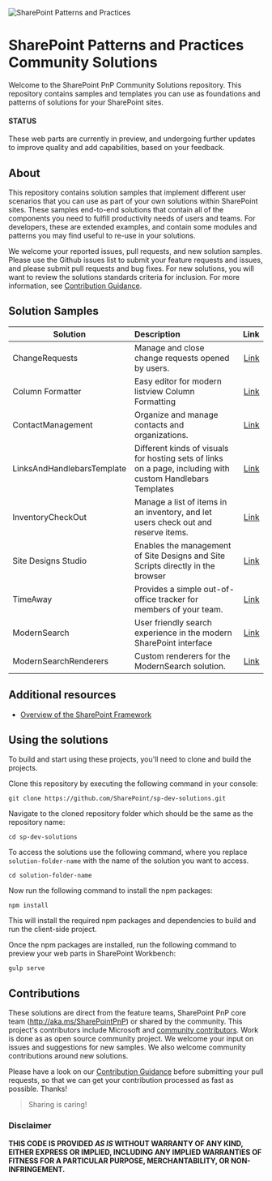 ![SharePoint Patterns and Practices](https://devofficecdn.azureedge.net/media/Default/PnP/sppnp.png)

# SharePoint Patterns and Practices Community Solutions

Welcome to the SharePoint PnP Community Solutions repository. This repository contains samples and templates you can use as foundations and patterns of solutions for your SharePoint sites.

#### STATUS

These web parts are currently in preview, and undergoing further updates to improve quality and add capabilities, based on your feedback.
  
## About

This repository contains solution samples that implement different user scenarios that you can use as part of your own solutions within SharePoint sites.  These samples end-to-end solutions that contain all of the components you need to fulfill productivity needs of users and teams.  For developers, these are extended examples, and contain some modules and patterns you may find useful to re-use in your solutions.

We welcome your reported issues, pull requests, and new solution samples. Please use the Github issues list to submit your feature requests and issues, and please submit pull requests and bug fixes.  For new solutions, you will want to review the solutions standards criteria for inclusion.  For more information, see [Contribution Guidance](./.github/CONTRIBUTING.md).

## Solution Samples

| Solution           | Description                                                                        | Link  |
| ------------------ |:-----------------------------------------------------------------------------------| -----:|
| ChangeRequests     | Manage and close change requests opened by users.                                  | [Link](./solutions/ChangeRequests/README.md) |
| Column Formatter | Easy editor for modern listview Column Formatting | [Link](./solutions/ColumnFormatter/README.md) |
| ContactManagement  | Organize and manage contacts and organizations.                                    | [Link](./solutions/ContactManagement/README.md) |
| LinksAndHandlebarsTemplate  | Different kinds of visuals for hosting sets of links on a page, including with custom Handlebars Templates | [Link](./solutions/LinksAndHandlebarsTemplate/README.md) | 
| InventoryCheckOut  | Manage a list of items in an inventory, and let users check out and reserve items. | [Link](./solutions/InventoryCheckOut/README.md) | 
| Site Designs Studio | Enables the management of Site Designs and Site Scripts directly in the browser | [Link](./solutions/SiteDesignsStudio/README.md) |
| TimeAway           | Provides a simple out-of-office tracker for members of your team.                  | [Link](./solutions/TimeAway/README.md) | 
| ModernSearch       | User friendly search experience in the modern SharePoint interface              | [Link](./solutions/ModernSearch/react-search-refiners/README.md) | 
| ModernSearchRenderers          | Custom renderers for the ModernSearch solution.      | [Link](./solutions/ModernSearch/react-search-refiners-renderer/README.md) | 
 
## Additional resources

* [Overview of the SharePoint Framework](http://dev.office.com/sharepoint/docs/spfx/sharepoint-framework-overview)

## Using the solutions

To build and start using these projects, you'll need to clone and build the projects.

Clone this repository by executing the following command in your console:

```
git clone https://github.com/SharePoint/sp-dev-solutions.git
```

Navigate to the cloned repository folder which should be the same as the repository name:

```
cd sp-dev-solutions
```

To access the solutions use the following command, where you replace `solution-folder-name` with the name of the solution you want to access.

```
cd solution-folder-name

```

Now run the following command to install the npm packages:

```
npm install
```

This will install the required npm packages and dependencies to build and run the client-side project.


Once the npm packages are installed, run the following command to preview your web parts in SharePoint Workbench:

```
gulp serve
```

## Contributions

These solutions are direct from the feature teams, SharePoint PnP core team (http://aka.ms/SharePointPnP) or shared by the community. This project's contributors include Microsoft and [community contributors](Contributors.md). Work is done as as open source community project. We welcome your input on issues and suggestions for new samples. We also welcome community contributions around new solutions. 

Please have a look on our [Contribution Guidance](./.github/CONTRIBUTING.md) before submitting your pull requests, so that we can get your contribution processed as fast as possible. Thanks!


> Sharing is caring!



### Disclaimer
**THIS CODE IS PROVIDED *AS IS* WITHOUT WARRANTY OF ANY KIND, EITHER EXPRESS OR IMPLIED, INCLUDING ANY IMPLIED WARRANTIES OF FITNESS FOR A PARTICULAR PURPOSE, MERCHANTABILITY, OR NON-INFRINGEMENT.**
